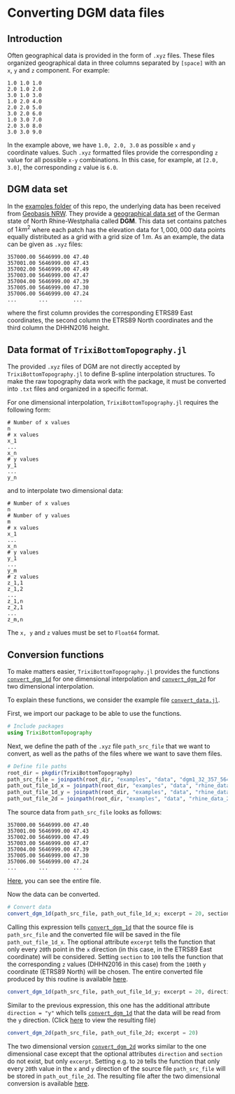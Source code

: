 # Converting DGM data files

## Introduction

Often geographical data is provided in the form of `.xyz` files. These files organized geographical
data in three columns separated by `[space]` with an `x`, `y` and `z` component. For example:
```
1.0 1.0 1.0
2.0 1.0 2.0
3.0 1.0 3.0
1.0 2.0 4.0
2.0 2.0 5.0
3.0 2.0 6.0
1.0 3.0 7.0
2.0 3.0 8.0
3.0 3.0 9.0
```
In the example above, we have `1.0, 2.0, 3.0` as possible `x` and `y` coordinate values.
Such `.xyz` formatted files provide the corresponding `z` value for all possible `x-y` combinations.
In this case, for example, at `[2.0, 3.0]`, the corresponding `z` value is `6.0`.

## DGM data set

In the [examples folder](https://github.com/trixi-framework/TrixiBottomTopography.jl/tree/main/examples) of this repo, the underlying data has been received from
[Geobasis NRW](https://www.bezreg-koeln.nrw.de/geobasis-nrw).
They provide a [geographical data set](https://www.opengeodata.nrw.de/produkte/geobasis/hm/) of the German state of North Rhine-Westphalia called **DGM**.
This data set contains patches of $1\,km^2$ where each patch has the elevation data for $1,000,000$ data points equally distributed as a grid with a grid size of $1\,m$.
As an example, the data can be given as `.xyz` files:
```
357000.00 5646999.00 47.40
357001.00 5646999.00 47.43
357002.00 5646999.00 47.49
357003.00 5646999.00 47.47
357004.00 5646999.00 47.39
357005.00 5646999.00 47.30
357006.00 5646999.00 47.24
...       ...        ...
```
where the first column provides the corresponding ETRS89 East coordinates, the second column the ETRS89 North coordinates and the third column the DHHN2016 height.

## Data format of `TrixiBottomTopography.jl`

The provided `.xyz` files of DGM are not directly accepted by `TrixiBottomTopography.jl` to
define B-spline interpolation structures. To make the raw topography data work with the
package, it must be converted into `.txt` files and organized in a specific format.

For one dimensional interpolation, `TrixiBottomTopography.jl` requires the following form:
```
# Number of x values
n
# x values
x_1
...
x_n
# y values
y_1
...
y_n
```
and to interpolate two dimensional data:
```
# Number of x values
n
# Number of y values
m
# x values
x_1
...
x_n
# y values
y_1
...
y_m
# z values
z_1,1
z_1,2
...
z_1,n
z_2,1
...
z_m,n
```
The `x, y` and `z` values must be set to `Float64` format.

## Conversion functions

To make matters easier, `TrixiBottomTopography.jl` provides the functions [`convert_dgm_1d`](https://trixi-framework.github.io/TrixiBottomTopography.jl/dev/reference/#TrixiBottomTopography.convert_dgm_1d-Tuple{String,%20String})
for one dimensional interpolation and [`convert_dgm_2d`](https://trixi-framework.github.io/TrixiBottomTopography.jl/dev/reference/#TrixiBottomTopography.convert_dgm_2d-Tuple{String,%20String}) for two dimensional interpolation.

To explain these functions, we consider the example file [`convert_data.jl`](https://github.com/trixi-framework/TrixiBottomTopography.jl/blob/main/examples/convert_data.jl).

First, we import our package to be able to use the functions.

```julia
# Include packages
using TrixiBottomTopography
```

Next, we define the path of the `.xyz` file `path_src_file` that we want to convert,
as well as the paths of the files where we want to save them files.

```julia
# Define file paths
root_dir = pkgdir(TrixiBottomTopography)
path_src_file = joinpath(root_dir, "examples", "data", "dgm1_32_357_5646_1_nw.xyz")
path_out_file_1d_x = joinpath(root_dir, "examples", "data", "rhine_data_1d_20_x.txt")
path_out_file_1d_y = joinpath(root_dir, "examples", "data", "rhine_data_1d_20_y.txt")
path_out_file_2d = joinpath(root_dir, "examples", "data", "rhine_data_2d_20.txt")
```

The source data from `path_src_file` looks as follows:

```
357000.00 5646999.00 47.40
357001.00 5646999.00 47.43
357002.00 5646999.00 47.49
357003.00 5646999.00 47.47
357004.00 5646999.00 47.39
357005.00 5646999.00 47.30
357006.00 5646999.00 47.24
...       ...        ...
```

[Here](https://gist.github.com/maxbertrand1996/c6917dcf80aef1704c633ec643a531d5), you can see the entire file.

Now the data can be converted.

```julia
# Convert data
convert_dgm_1d(path_src_file, path_out_file_1d_x; excerpt = 20, section = 100)
```

Calling this expression tells [`convert_dgm_1d`](https://trixi-framework.github.io/TrixiBottomTopography.jl/dev/reference/#TrixiBottomTopography.convert_dgm_1d-Tuple{String,%20String}) that the source file is `path_src_file` and the converted file will be saved in the file `path_out_file_1d_x`.
The optional attribute `excerpt` tells the function that only every `20`th point in the `x` direction (in this case, in the ETRS89 East coordinate) will be considered. Setting `section` to `100` tells the function that the corresponding `z` values (DHHN2016 in this case) from the `100`th `y` coordinate (ETRS89 North) will be chosen. The entire converted file produced by
this routine is available [here](https://github.com/trixi-framework/TrixiBottomTopography.jl/blob/main/examples/data/rhine_data_1d_20_x.txt).

```julia
convert_dgm_1d(path_src_file, path_out_file_1d_y; excerpt = 20, direction = "y", section = 100)
```

Similar to the previous expression, this one has the additional attribute `direction = "y"` which tells [`convert_dgm_1d`](https://trixi-framework.github.io/TrixiBottomTopography.jl/dev/reference/#TrixiBottomTopography.convert_dgm_1d-Tuple{String,%20String}) that the data will be read from the `y` direction. (Click [here](https://github.com/trixi-framework/TrixiBottomTopography.jl/blob/main/examples/data/rhine_data_1d_20_y.txt) to view the resulting file)

```julia
convert_dgm_2d(path_src_file, path_out_file_2d; excerpt = 20)
```
The two dimensional version [`convert_dgm_2d`](https://trixi-framework.github.io/TrixiBottomTopography.jl/dev/reference/#TrixiBottomTopography.convert_dgm_2d-Tuple{String,%20String}) works similar to the one dimensional case except that the optional attributes
`direction` and `section` do not exist, but only `excerpt`. Setting e.g. to `20` tells the
function that only every `20`th value in the `x` and `y` direction of the source file
`path_src_file` will be stored in `path_out_file_2d`. The resulting file after the two
dimensional conversion is available [here](https://github.com/trixi-framework/TrixiBottomTopography.jl/blob/main/examples/data/rhine_data_2d_20.txt).
